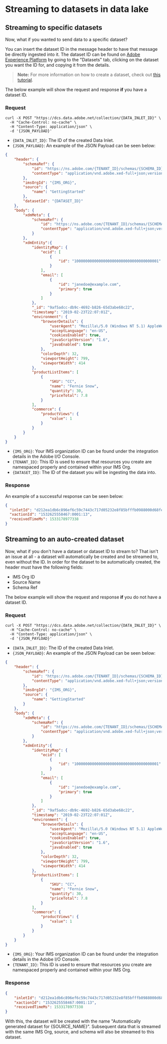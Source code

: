 # Streaming to datasets in data lake

## Streaming to specific datasets

Now, what if you wanted to send data to a specific dataset?

You can insert the dataset ID in the message header to have that message be directly ingested into it. The dataset ID can be found on [Adobe Experience Platform][aep] by going to the "Datasets" tab, clicking on the dataset you want the ID for, and copying it from the details.

> **Note:** For more information on how to create a dataset, check out [this tutorial][dataset-tutorial].

The below example will show the request and response **if** you have a dataset ID.

### Request

```SHELL
curl -X POST "https://dcs.data.adobe.net/collection/{DATA_INLET_ID}" \
  -H "Cache-Control: no-cache" \
  -H "Content-Type: application/json" \
  -d '{JSON_PAYLOAD}'
```

- `{DATA_INLET_ID}`: The ID of the created Data Inlet.  
- `{JSON_PAYLOAD}`: An example of the JSON Payload can be seen below:

```json
{
    "header": {
        "schemaRef": {
            "id": "https://ns.adobe.com/{TENANT_ID}/schemas/{SCHEMA_ID}",
            "contentType": "application/vnd.adobe.xed-full+json;version={SCHEMA_VERSION}"
        },
        "imsOrgId": "{IMS_ORG}",
        "source": {
            "name": "GettingStarted"
        },
        "datasetId": "{DATASET_ID}"
    },
    "body": {
        "xdmMeta": {
            "schemaRef": {
                "id": "https://ns.adobe.com/{TENANT_ID}/schemas/{SCHEMA_ID}",
                "contentType": "application/vnd.adobe.xed-full+json;version={SCHEMA_VERSION}"
            }
        },
        "xdmEntity":{
            "identityMap": {
                "ecid": [
                    {
                        "id": "10000000000000000000000000000000000001"
                    }
                ],
                "email": [
                    {
                        "id": "janedoe@example.com",
                        "primary": true
                    }
                ]
            },
            "_id": "9af5adcc-db9c-4692-b826-65d3abe68c22",
            "timestamp": "2019-02-23T22:07:01Z",
            "environment": {
                "browserDetails": {
                    "userAgent": "Mozilla\/5.0 (Windows NT 5.1) AppleWebKit\/537.36 (KHTML, like Gecko) Chrome\/29.0.1547.57 Safari\/537.36 OPR\/16.0.1196.62",
                    "acceptLanguage": "en-US",
                    "cookiesEnabled": true,
                    "javaScriptVersion": "1.6",
                    "javaEnabled": true
                },
                "colorDepth": 32,
                "viewportHeight": 799,
                "viewportWidth": 414
            },
            "productListItems": [
                {
                    "SKU": "CC",
                    "name": "Fernie Snow",
                    "quantity": 30,
                    "priceTotal": 7.8
                }
            ],
            "commerce": {
                "productViews": {
                    "value": 1
                }
            }
        }
    }
}
```

- `{IMS_ORG}`: Your IMS organization ID can be found under the integration details in the Adobe I/O Console.  
- `{TENANT_ID}`: This ID is used to ensure that resources you create are namespaced properly and contained within your IMS Org.
- `{DATASET_ID}`: The ID of the dataset you will be ingesting the data into.

### Response

An example of a successful response can be seen below:

```JSON
{
  "inletId": "d212ea1db6c896ef6c59c7443c717d05232e8f85bfffb0988000d68fe46dd373",
  "xactionId": "1532625558467:0001:13",
  "receivedTimeMs": 1533178977338
}
```

## Streaming to an auto-created dataset

Now, what if you don't have a dataset or dataset ID to stream to? That isn't an issue at all - a dataset will automatically be created and be streamed to, even without the ID. In order for the dataset to be automatically created, the header must have the following fields:

- IMS Org ID
- Source Name
- Schema Ref

The below example will show the request and response **if** you do not have a dataset ID.

### Request

```shell
curl -X POST "https://dcs.data.adobe.net/collection/{DATA_INLET_ID}" \
  -H "Cache-Control: no-cache" \
  -H "Content-Type: application/json" \
  -d '{JSON_PAYLOAD}'
```

- `{DATA_INLET_ID}`: The ID of the created Data Inlet.  
- `{JSON_PAYLOAD}`: An example of the JSON Payload can be seen below:

```json
{
    "header": {
        "schemaRef": {
            "id": "https://ns.adobe.com/{TENANT_ID}/schemas/{SCHEMA_ID}",
            "contentType": "application/vnd.adobe.xed-full+json;version={SCHEMA_VERSION}"
        },
        "imsOrgId": "{IMS_ORG}",
        "source": {
            "name": "GettingStarted"
        }
    },
    "body": {
        "xdmMeta": {
            "schemaRef": {
                "id": "https://ns.adobe.com/{TENANT_ID}/schemas/{SCHEMA_ID}",
                "contentType": "application/vnd.adobe.xed-full+json;version={SCHEMA_VERSION}"
            }
        },
        "xdmEntity":{
            "identityMap": {
                "ecid": [
                    {
                        "id": "10000000000000000000000000000000000001"
                    }
                ],
                "email": [
                    {
                        "id": "janedoe@example.com",
                        "primary": true
                    }
                ]
            },
            "_id": "9af5adcc-db9c-4692-b826-65d3abe68c22",
            "timestamp": "2019-02-23T22:07:01Z",
            "environment": {
                "browserDetails": {
                    "userAgent": "Mozilla\/5.0 (Windows NT 5.1) AppleWebKit\/537.36 (KHTML, like Gecko) Chrome\/29.0.1547.57 Safari\/537.36 OPR\/16.0.1196.62",
                    "acceptLanguage": "en-US",
                    "cookiesEnabled": true,
                    "javaScriptVersion": "1.6",
                    "javaEnabled": true
                },
                "colorDepth": 32,
                "viewportHeight": 799,
                "viewportWidth": 414
            },
            "productListItems": [
                {
                    "SKU": "CC",
                    "name": "Fernie Snow",
                    "quantity": 30,
                    "priceTotal": 7.8
                }
            ],
            "commerce": {
                "productViews": {
                    "value": 1
                }
            }
        }
    }
}
```


- `{IMS_ORG}`: Your IMS organization ID can be found under the integration details in the Adobe I/O Console.  
- `{TENANT_ID}`: This ID is used to ensure that resources you create are namespaced properly and contained within your IMS Org.

### Response

```json
{
    "inletId": "d212ea1db6c896ef6c59c7443c717d05232e8f85bfffb0988000d68fe46dd373",
    "xactionId": "1532625558467:0001:13",
    "receivedTimeMs": 1533178977338
}
```

With this, the dataset will be created with the name "Automatically generated dataset for {SOURCE_NAME}". Subsequent data that is streamed with the same IMS Org, source, and schema will also be streamed to this dataset.

[dataset-tutorial]: ../../tutorials/creating_a_dataset_tutorial/creating_a_dataset_tutorial.md

[aep]: https://platform.adobe.com/home